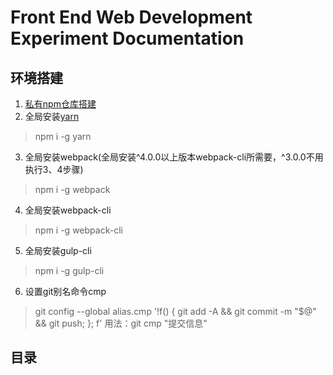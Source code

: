 # Front End Web Development Experiment Documentation

## 环境搭建
1.  [私有npm仓库搭建](./私有npm仓库搭建.md)
2.  全局安装[yarn](https://yarn.org.cn/)
>   npm i -g yarn
3.  全局安装webpack(全局安装^4.0.0以上版本webpack-cli所需要，^3.0.0不用执行3、4步骤)
>   npm i -g webpack
4.  全局安装webpack-cli
>   npm i -g webpack-cli
5.  全局安装gulp-cli
>   npm i -g gulp-cli
6.  设置git别名命令cmp
>   git config --global alias.cmp '!f() { git add -A && git commit -m "$@" && git push; }; f'
>   用法：git cmp "提交信息"

## 目录
